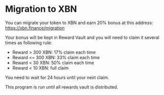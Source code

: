 # Migration to XBN

You can migrate your token to XBN and earn 20% bonus at this address: https://xbn.finance/migration

Your bonus will be kept in Reward Vault and you will need to claim it several times as following rule:

- Reward > 300 XBN: 17% claim each time
- Reward <= 300 XBN: 33% claim each time
- Reward < 30 XBN: 50% claim each time
- Reward < 10 XBN: full claim

You need to wait for 24 hours until your next claim.

This program is run until all rewards vault is distributed. 
